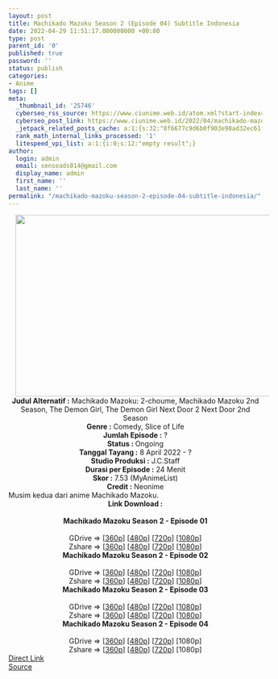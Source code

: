 ```yaml
---
layout: post
title: Machikado Mazoku Season 2 (Episode 04) Subtitle Indonesia
date: 2022-04-29 11:51:17.000000000 +00:00
type: post
parent_id: '0'
published: true
password: ''
status: publish
categories:
- Anime
tags: []
meta:
  _thumbnail_id: '25746'
  cyberseo_rss_source: https://www.ciunime.web.id/atom.xml?start-index=1
  cyberseo_post_link: https://www.ciunime.web.id/2022/04/machikado-mazoku-season-2-subtitle.html
  _jetpack_related_posts_cache: a:1:{s:32:"8f6677c9d6b0f903e98ad32ec61f8deb";a:2:{s:7:"expires";i:1657877750;s:7:"payload";a:3:{i:0;a:1:{s:2:"id";i:27236;}i:1;a:1:{s:2:"id";i:27079;}i:2;a:1:{s:2:"id";i:26949;}}}}
  rank_math_internal_links_processed: '1'
  litespeed_vpi_list: a:1:{i:0;s:12:"empty result";}
author:
  login: admin
  email: senseads014@gmail.com
  display_name: admin
  first_name: ''
  last_name: ''
permalink: "/machikado-mazoku-season-2-episode-04-subtitle-indonesia/"
---
```

<div class="separator" style="clear: both; text-align: center;"><a href="https://blogger.googleusercontent.com/img/b/R29vZ2xl/AVvXsEhzJ9rtMDyKRq4nVLaTXY5VMX0R5uKoIiTt5atYtIBigV0_z9j-3HPafP31PcrT2uOKAhj5byfw042vY5YVEO-7K8p5LY2V4Gk626O0zk4vIYPjTAOSLJEtuCUrtVOchIL-NgGAnpZw8-HYAxOOmjbdTWDb6k-VFIrFczyY9y8RrKk40Sly3tcXnOmR/s1280/Machikado%20Mazoku%20Season%202.jpg" style="margin-left: 1em; margin-right: 1em;"><img border="0" data-original-height="720" data-original-width="1280" height="360" src="{{ site.baseurl }}/assets/2022/04/Machikado%20Mazoku%20Season%202.jpg" width="640" /></a></div>
<div class="separator" style="clear: both; text-align: center;"></div>
<div style="text-align: center;"><b>Judul</b><b><b> Alternatif</b> :</b> Machikado Mazoku: 2-choume,&nbsp;Machikado Mazoku 2nd Season, The Demon Girl,&nbsp;The Demon Girl Next Door 2 Next Door 2nd Season</div>
<div style="text-align: center;"><b><b>Genre :</b></b> Comedy, Slice of Life</div>
<div style="text-align: center;"><b>Jumlah Episode :</b> ?<br /><b>Status :&nbsp;</b>Ongoing<br /><b>Tanggal Tayang :</b> 8 April&nbsp;2022 - ?<br /><b>Studio Produksi :</b>&nbsp;J.C.Staff<br /><b>Durasi per Episode :</b> 24 Menit</div>
<div style="text-align: center;"><b>Skor :</b> 7.53 (MyAnimeList)</div>
<div style="text-align: center;"><b>Credit :</b>&nbsp;Neonime</div>
<div style="text-align: center;"></div>
<div style="text-align: justify;">Musim kedua dari anime&nbsp;Machikado Mazoku.</div>
<div style="text-align: justify;"></div>
<div style="text-align: justify;"></div>
<div style="text-align: center;">
<div style="text-align: center;">
<div style="text-align: left;">
<div style="text-align: center;"><b>Link Download :</b></div>
<div style="text-align: center;"><b><br /></b></div>
<div style="text-align: center;"><span style="text-align: left;"><b>Machikado Mazoku Season 2&nbsp;</b></span><b>- Episode 01</b></div>
<div style="text-align: center;"><b><br /></b></div>
<div style="text-align: center;">GDrive =&gt; [<a href="http://www.solidfiles.com/v/zeLgq3jmv72N3" target="_blank" rel="noopener">360p</a>] [<a href="https://acefile.co/f/72093716/neonime_machikado_mazoku_s2_-_01-480p-zip" target="_blank" rel="noopener">480p</a>] [<a href="https://acefile.co/f/72093907/neonime_machikado_mazoku_s2_-_01-720p-zip" target="_blank" rel="noopener">720p</a>] [<a href="https://acefile.co/f/72120002/neonime_machikado_mazoku_s2_-_01-1080p-zip" target="_blank" rel="noopener">1080p</a>]</div>
<div style="text-align: center;">Zshare =&gt; [<a href="https://www117.zippyshare.com/v/4U5XFdYP/file.html" target="_blank" rel="noopener">360p</a>] [<a href="https://www85.zippyshare.com/v/lpRVKWxq/file.html" target="_blank" rel="noopener">480p</a>] [<a href="https://www22.zippyshare.com/v/oCUABwFY/file.html" target="_blank" rel="noopener">720p</a>] [<a href="https://www37.zippyshare.com/v/6MXPWk2N/file.html" target="_blank" rel="noopener">1080p</a>]</div>
<div style="text-align: center;"></div>
<div style="text-align: center;">
<div><span style="text-align: left;"><b>Machikado Mazoku Season 2&nbsp;</b></span><b>- Episode 02</b></div>
<div><b><br /></b></div>
<div>GDrive =&gt; [<a href="http://www.solidfiles.com/v/vNgAaeeQ6Bd8j" target="_blank" rel="noopener">360p</a>] [<a href="https://acefile.co/f/72682564/neonime_machikado_mazoku_s2_-_02-480p-zip" target="_blank" rel="noopener">480p</a>] [<a href="https://acefile.co/f/72682691/neonime_machikado_mazoku_s2_-_02-720p-zip" target="_blank" rel="noopener">720p</a>] [<a href="https://acefile.co/f/72682971/neonime_machikado_mazoku_s2_-_02-1080p-zip" target="_blank" rel="noopener">1080p</a>]</div>
<div>Zshare =&gt; [<a href="https://www96.zippyshare.com/v/fJVXZBjn/file.html" target="_blank" rel="noopener">360p</a>] [<a href="https://www116.zippyshare.com/v/VhLOTW3V/file.html" target="_blank" rel="noopener">480p</a>] [<a href="https://www82.zippyshare.com/v/XjU8FEBT/file.html" target="_blank" rel="noopener">720p</a>] [<a href="https://www39.zippyshare.com/v/WqsSjB05/file.html" target="_blank" rel="noopener">1080p</a>]</div>
<div></div>
<div>
<div><span style="text-align: left;"><b>Machikado Mazoku Season 2&nbsp;</b></span><b>- Episode 03</b></div>
<div><b><br /></b></div>
<div>GDrive =&gt; [<a href="http://www.solidfiles.com/v/3dWGwdeLdwYqM" target="_blank" rel="noopener">360p</a>] [<a href="https://acefile.co/f/73225181/neonime_machikado-mazoku-s2-03-480p-zip" target="_blank" rel="noopener">480p</a>] [<a href="https://acefile.co/f/73225386/neonime_machikado-mazoku-s2-03-720p-zip" target="_blank" rel="noopener">720p</a>] [<a href="https://acefile.co/f/73225755/neonime_machikado-mazoku-s2-03-1080p-zip" target="_blank" rel="noopener">1080p</a>]</div>
<div>Zshare =&gt; [<a href="https://www4.zippyshare.com/v/QzVmJsyj/file.html" target="_blank" rel="noopener">360p</a>] [<a href="https://www10.zippyshare.com/v/fh3kR4Tl/file.html" target="_blank" rel="noopener">480p</a>] [<a href="https://www18.zippyshare.com/v/qCR1S7me/file.html" target="_blank" rel="noopener">720p</a>] [<a href="https://www5.zippyshare.com/v/FD46zJv4/file.html" target="_blank" rel="noopener">1080p</a>]</div>
</div>
<div></div>
<div>
<div><span style="text-align: left;"><b>Machikado Mazoku Season 2&nbsp;</b></span><b>- Episode 04</b></div>
<div><b><br /></b></div>
<div>GDrive =&gt; [<a href="http://www.solidfiles.com/v/DeBLpKRaVY63Y" target="_blank" rel="noopener">360p</a>] [<a href="http://www.solidfiles.com/v/a4d36znPAAYQR" target="_blank" rel="noopener">480p</a>] [<a href="http://www.solidfiles.com/v/g68v36Nvdxy2e" target="_blank" rel="noopener">720p</a>] [1080p]</div>
<div>Zshare =&gt; [<a href="https://www59.zippyshare.com/v/11pbFgdq/file.html" target="_blank" rel="noopener">360p</a>] [<a href="https://www59.zippyshare.com/v/SoYIqqyR/file.html" target="_blank" rel="noopener">480p</a>] [<a href="https://www59.zippyshare.com/v/hIBpoNac/file.html" target="_blank" rel="noopener">720p</a>] [1080p]</div>
</div>
</div>
</div>
</div>
</div>
<link rel="stylesheet" href="https://cdnjs.cloudflare.com/ajax/libs/font-awesome/4.7.0/css/font-awesome.min.css" />
<div class="divbtn"> <a href="https://handymansurrender.com/fihup8buzv?key=94550f7ce39444073321dde3b8782f97" class="btn"><i class="fa fa-download"></i> Direct Link</a> <br /><a href="https://www.ciunime.web.id/2022/04/machikado-mazoku-season-2-subtitle.html">Source</a> </div>
